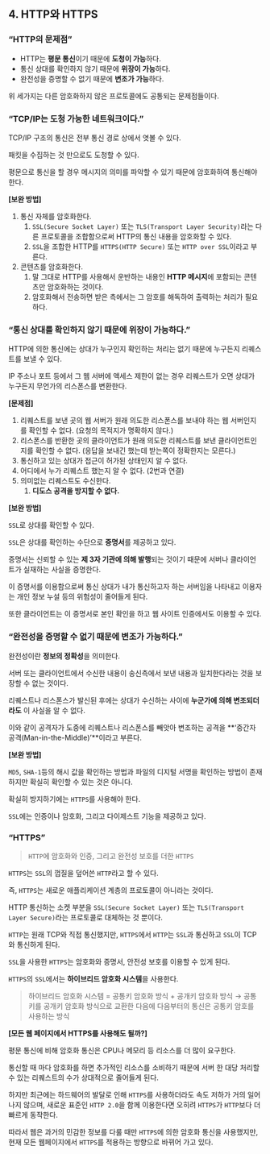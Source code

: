 ## 4. HTTP와 HTTPS

### “HTTP의 문제점”

- HTTP는 **평문 통신**이기 때문에 **도청이 가능**하다.
- 통신 상대를 확인하지 않기 때문에 **위장이 가능**하다.
- 완전성을 증명할 수 없기 때문에 **변조가 가능**하다.

위 세가지는 다른 암호화하지 않은 프로토콜에도 공통되는 문제점들이다.

### “TCP/IP는 도청 가능한 네트워크이다.”

TCP/IP 구조의 통신은 전부 통신 경로 상에서 엿볼 수 있다.

패킷을 수집하는 것 만으로도 도청할 수 있다.

평문으로 통신을 할 경우 메시지의 의미를 파악할 수 있기 때문에 암호화하여 통신해야 한다.

********************[보완 방법]********************

1. 통신 자체를 암호화한다.
    1. `SSL(Secure Socket Layer)` 또는 `TLS(Transport Layer Security)`라는 다른 프로토콜을 조합함으로써 HTTP의 통신 내용을 암호화할 수 있다.
    2. `SSL`을 조합한 HTTP를 `HTTPS(HTTP Secure)` 또는 `HTTP over SSL`이라고 부른다.
2. 콘텐츠를 암호화한다.
    1. 말 그대로 HTTP를 사용해서 운반하는 내용인 **HTTP 메시지**에 포함되는 콘텐츠만 암호화하는 것이다.
    2. 암호화해서 전송하면 받은 측에서는 그 암호를 해독하여 출력하는 처리가 필요하다.

### “통신 상대를 확인하지 않기 때문에 위장이 가능하다.”

HTTP에 의한 통신에는 상대가 누구인지 확인하는 처리는 없기 때문에 누구든지 리퀘스트를 보낼 수 있다.

IP 주소나 포트 등에서 그 웹 서버에 액세스 제한이 없는 경우 리퀘스트가 오면 상대가 누구든지 무언가의 리스폰스를 변환한다.

************************[문제점]************************

1. 리퀘스트를 보낸 곳의 웹 서버가 원래 의도한 리스폰스를 보내야 하는 웹 서버인지를 확인할 수 없다. (요청의 목적지가 명확하지 않다.)
2. 리스폰스를 반환한 곳의 클라이언트가 원래 의도한 리퀘스트를 보낸 클라이언트인지를 확인할 수 없다. (응답을 보내긴 했는데 받는쪽이 정확한지는 모른다.)
3. 통신하고 있는 상대가 접근이 허가된 상태인지 알 수 없다.
4. 어디에서 누가 리퀘스트 했는지 알 수 없다. (2번과 연결)
5. 의미없는 리퀘스트도 수신한다.
    1. **디도스 공격을 방지할 수 없다.**

********************************[보완 방법]********************************

`SSL`로 상대를 확인할 수 있다.

`SSL`은 상대를 확인하는 수단으로 **증명서**를 제공하고 있다.

증명서는 신뢰할 수 있는 **제 3자 기관에 의해 발행**되는 것이기 때문에 서버나 클라이언트가 실재하는 사실을 증명한다.

이 증명서를 이용함으로써 통신 상대가 내가 통신하고자 하는 서버임을 나타내고 이용자는 개인 정보 누설 등의 위험성이 줄어들게 된다.

또한 클라이언트는 이 증명서로 본인 확인을 하고 웹 사이트 인증에서도 이용할 수 있다.

### “완전성을 증명할 수 없기 때문에 변조가 가능하다.”

완전성이란 **정보의 정확성**을 의미한다.

서버 또는 클라이언트에서 수신한 내용이 송신측에서 보낸 내용과 일치한다라는 것을 보장할 수 없는 것이다.

리퀘스트나 리스폰스가 발신된 후에는 상대가 수신하는 사이에 **누군가에 의해 변조되더라도** 이 사실을 알 수 없다.

이와 같이 공격자가 도중에 리퀘스트나 리스폰스를 빼앗아 변조하는 공격을 **‘중간자 공격(Man-in-the-Middle)’**이라고 부른다.

****[보완 방법]****

`MD5`, `SHA-1`등의 해시 값을 확인하는 방법과 파일의 디지털 서명을 확인하는 방법이 존재하지만 확실히 확인할 수 있는 것은 아니다.

확실히 방지하기에는 `HTTPS`를 사용해야 한다.

`SSL`에는 인증이나 암호화, 그리고 다이제스트 기능을 제공하고 있다.

### “HTTPS”

> `HTTP`에 암호화와 인증, 그리고 완전성 보호를 더한 `HTTPS`
>

`HTTPS`는 `SSL`의 껍질을 덮어쓴 `HTTP`라고 할 수 있다.

즉, `HTTPS`는 새로운 애플리케이션 계층의 프로토콜이 아니라는 것이다.

HTTP 통신하는 소켓 부분을 `SSL(Secure Socket Layer)` 또는 `TLS(Transport Layer Secure)`라는 프로토콜로 대체하는 것 뿐이다.

`HTTP`는 원래 TCP와 직접 통신했지만,
`HTTPS`에서 `HTTP`는 `SSL`과 통신하고 `SSL`이 TCP와 통신하게 된다.

`SSL`을 사용한 `HTTPS`는 암호화와 증명서, 안전성 보호를 이용할 수 있게 된다.

`HTTPS`의 `SSL`에서는 **하이브리드 암호화 시스템**을 사용한다.

> 하이브리드 암호화 시스템 = 공통키 암호화 방식 + 공개키 암호화 방식
→ 공통키를 공개키 암호화 방식으로 교환한 다음에 다음부터의 통신은 공통키 암호를 사용하는 방식
>

**********************************************************************************************************************[모든 웹 페이지에서 HTTPS를 사용해도 될까?]**********************************************************************************************************************

평문 통신에 비해 암호화 통신은 CPU나 메모리 등 리소스를 더 많이 요구한다.

통신할 때 마다 암호화를 하면 추가적인 리소스를 소비하기 때문에 서버 한 대당 처리할 수 있는 리퀘스트의 수가 상대적으로 줄어들게 된다.

하지만 최근에는 하드웨어의 발달로 인해 `HTTPS`를 사용하더라도 속도 저하가 거의 일어나지 않으며, 새로운 표준인 `HTTP 2.0`을 함께 이용한다면 오히려 `HTTPS`가 `HTTP`보다 더 빠르게 동작한다.

따라서 웹은 과거의 민감한 정보를 다룰 때만 `HTTPS`에 의한 암호화 통신을 사용했지만,
현재 모든 웹페이지에서 `HTTPS`를 적용하는 방향으로 바뀌어 가고 있다.